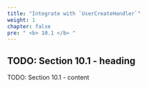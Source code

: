 ```yaml
---
title: "Integrate with `UserCreateHandler`"
weight: 1
chapter: false
pre: " <b> 10.1 </b> "
---
```


## TODO: Section 10.1 - heading

TODO: Section 10.1 - content

